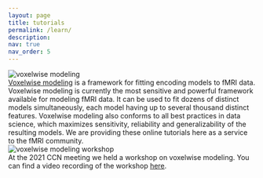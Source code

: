 ```yaml
---
layout: page
title: tutorials
permalink: /learn/
description:
nav: true
nav_order: 5
---
```


<div class="code-entry">
  <div class="code-image">
    <img src="{{ '/assets/img/other/learn.vm.jpg' | relative_url }}" alt="voxelwise modeling" class="img-fluid">
  </div>
  <div class="code-info">
    <a href="https://github.com/gallantlab/voxelwise_tutorials">Voxelwise modeling</a> is a framework for fitting encoding models to fMRI data. Voxelwise modeling is currently the most sensitive and powerful framework available for modeling fMRI data. It can be used to fit dozens of distinct models simultaneously, each model having up to several thousand distinct features. Voxelwise modeling also conforms to all best practices in data science, which maximizes sensitivity, reliability and generalizability of the resulting models. We are providing these online tutorials here as a service to the fMRI community.
  </div>
</div>

<div class="code-entry">
  <div class="code-image">
    <img src="{{ '/assets/img/other/learn.vm.jpg' | relative_url }}" alt="voxelwise modeling workshop" class="img-fluid">
  </div>
  <div class="code-info">
    At the 2021 CCN meeting we held a workshop on voxelwise modeling. You can find a video recording of the workshop <a href="https://www.youtube.com/watch?v=jobQmEJpbhY">here</a>.
  </div>
</div>
